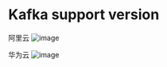 # Kafka support version

阿里云
![image](https://user-images.githubusercontent.com/43192516/120056124-e2436280-c06c-11eb-99d3-efe020d389dd.png)

华为云
![image](https://user-images.githubusercontent.com/43192516/120056159-1dde2c80-c06d-11eb-8b76-d83602224459.png)

